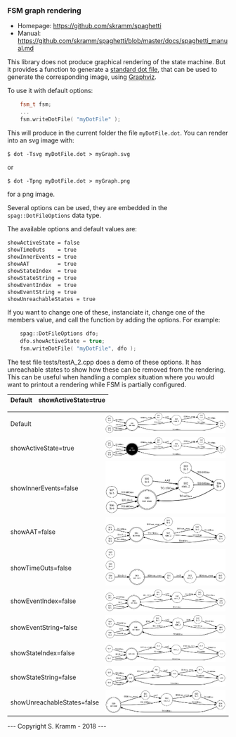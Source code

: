 
### FSM graph rendering

- Homepage: https://github.com/skramm/spaghetti
- Manual: https://github.com/skramm/spaghetti/blob/master/docs/spaghetti_manual.md

This library does not produce graphical rendering of the state machine.
But it provides a function to generate a [standard dot file](https://en.wikipedia.org/wiki/DOT_%28graph_description_language%29), that can be used to generate the corresponding image, using [Graphviz](https://www.graphviz.org/).

To use it with default options:
```C++
	fsm_t fsm;
	...
	fsm.writeDotFile( "myDotFile" );
```
This will produce in the current folder the file ```myDotFile.dot```.
You can render into an svg image with:
```
$ dot -Tsvg myDotFile.dot > myGraph.svg
```
or
```
$ dot -Tpng myDotFile.dot > myGraph.png
```
for a png image.

Several options can be used, they are embedded in the ```spag::DotFileOptions``` data type.

The available options and default values are:

```
showActiveState = false
showTimeOuts    = true
showInnerEvents = true
showAAT         = true
showStateIndex  = true
showStateString = true
showEventIndex  = true
showEventString = true
showUnreachableStates = true
```
If you want to change one of these, instanciate it, change one of the members value, and call the function by adding the options.
For example:

```C++
	spag::DotFileOptions dfo;
	dfo.showActiveState = true;
	fsm.writeDotFile( "myDotFile", dfo );
```

The test file tests/testA_2.cpp does a demo of these options.
It has unreachable states to show how these can be removed from the rendering.
This can be useful when handling a complex situation where you would want to printout a rendering while FSM is partially configured.

| Default | showActiveState=true |
| --------|----------------------|

|  |   |
|-----------------------|----------------------------|
| Default               | ![test2_00](test_2_00.svg) |
| showActiveState=true  | ![test2_00](test_2_01.svg) |
| showInnerEvents=false | ![test2_00](test_2_02.svg) |
| showAAT=false         | ![test2_00](test_2_03.svg) |
| showTimeOuts=false    | ![test2_00](test_2_04.svg) |
| showEventIndex=false  | ![test2_00](test_2_05.svg) |
| showEventString=false | ![test2_00](test_2_06.svg) |
| showStateIndex=false  | ![test2_00](test_2_07.svg) |
| showStateString=false | ![test2_00](test_2_08.svg) |
| showUnreachableStates=false | ![test2_00](test_2_09.svg) |



--- Copyright S. Kramm - 2018 ---
